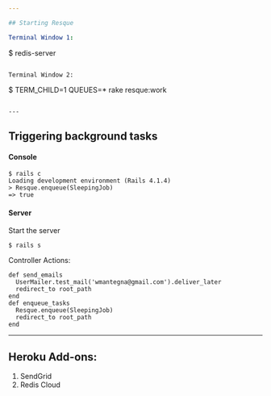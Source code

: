 ```yaml
---

## Starting Resque

Terminal Window 1:
```
$ redis-server
```

Terminal Window 2:
```
$ TERM_CHILD=1 QUEUES=* rake resque:work
```

---
```


## Triggering background tasks

#### Console
```
$ rails c
Loading development environment (Rails 4.1.4)
> Resque.enqueue(SleepingJob)
=> true
```


#### Server

Start the server
```
$ rails s
```

Controller Actions:
```
def send_emails
  UserMailer.test_mail('wmantegna@gmail.com').deliver_later
  redirect_to root_path
end
def enqueue_tasks
  Resque.enqueue(SleepingJob)
  redirect_to root_path
end
```

---

## Heroku Add-ons:
 1. SendGrid
 2. Redis Cloud